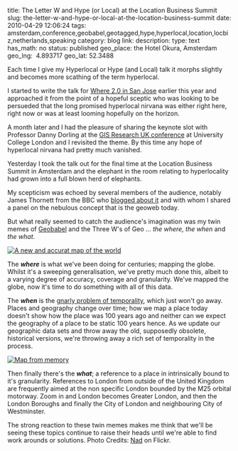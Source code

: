 title: The Letter W and Hype (or Local) at the Location Business Summit
slug: the-letter-w-and-hype-or-local-at-the-location-business-summit
date: 2010-04-29 12:06:24
tags: amsterdam,conference,geobabel,geotagged,hype,hyperlocal,location,locbiz,netherlands,speaking
category: blog
link: 
description: 
type: text
has_math: no
status: published
geo_place: the Hotel Okura, Amsterdam
geo_lng:  4.893717
geo_lat: 52.3488

Each time I give my Hyperlocal or Hype (and Local) talk it morphs slightly and becomes more scathing of the term hyperlocal.

I started to write the talk for [Where 2.0 in San Jose](/2010/04/03/where-2-0-hype-or-local/ "/2010/04/03/where-2-0-hype-or-local/") earlier this year and approached it from the point of a hopeful sceptic who was looking to be persueded that the long promised hyperlocal nirvana was either right here, right now or was at least looming hopefully on the horizon.

A month later and I had the pleasure of sharing the keynote slot with Professor Danny Dorling at the [GIS Research UK conference](/2010/04/16/the-3-ws-of-geo-and-hyperlocal-deities-and-a-pachyderm/ "/2010/04/16/the-3-ws-of-geo-and-hyperlocal-deities-and-a-pachyderm/") at University College London and I revisited the theme. By this time any hope of hyperlocal nirvana had pretty much vanished.

Yesterday I took the talk out for the final time at the Location Business Summit in Amsterdam and the elephant in the room relating to hyperlocality had grown into a full blown herd of elephants.

<!-- TEASER_END -->


My scepticism was echoed by several members of the audience, notably James Thornett from the BBC who [blogged about it](http://www.jamesthornett.com/blog/2010/04/the-location-business-summit-%E2%80%93-day-1-28th-april-2010-amsterdam.php "http://www.jamesthornett.com/blog/2010/04/the-location-business-summit-%E2%80%93-day-1-28th-april-2010-amsterdam.php") and with whom I shared a panel on the nebulous concept that is the geoweb today.

But what really seemed to catch the audience's imagination was my twin memes of [Geobabel](/2010/04/21/fighting-geobabel-on-two-fronts/ "/2010/04/21/fighting-geobabel-on-two-fronts/") and the Three W's of Geo ... *the where, the when* and *the what*.

[![A new and accurat map of the world](http://farm4.static.flickr.com/3086/2674855383_b49ebec1ea_d.jpg)](http://www.flickr.com/photos/normanbleventhalmapcenter/2674855383/ "A new and accurat map of the world")

The ***where*** is what we've been doing for centuries; mapping the globe. Whilst it's a sweeping generalisation, we've pretty much done this, albeit to a varying degree of accuracy, coverage and granularity. We've mapped the globe, now it's time to do something with all of this data.

The ***when*** is the [gnarly problem of temporality](/2010/03/17/phi-lambda-and-slightly-embarassing-temporality/ "/2010/03/17/phi-lambda-and-slightly-embarassing-temporality/"), which just won't go away. Places and geography change over time; how we map a place today doesn't show how the place was 100 years ago and neither can we expect the geography of a place to be static 100 years hence. As we update our geographic data sets and throw away the old, supposedly obsolete, historical versions, we're throwing away a rich set of temporality in the process.

[![Map from memory](http://farm1.static.flickr.com/151/386051891_e1fd80dc5b_d.jpg)](http://www.flickr.com/photos/nad/386051891/ "Map from memory")

Then finally there's the ***what***; a reference to a place in intrinsically bound to it's granularity. References to London from outside of the United Kingdom are frequently aimed at the non specific London bounded by the M25 orbital motorway. Zoom in and London becomes Greater London, and then the London Boroughs and finally the City of London and neighbouring City of Westminster.

The strong reaction to these twin memes makes me think that we'll be seeing these topics continue to raise their heads until we're able to find work arounds or solutions.
Photo Credits: [Nad](http://www.flickr.com/photos/nad/386051891/ "http://www.flickr.com/photos/nad/386051891/") on Flickr.



